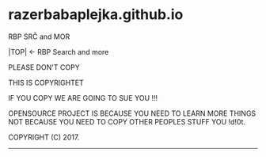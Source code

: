 # razerbabaplejka.github.io
RBP SRČ and MOR

|TOP| <- RBP Search and more

PLEASE DON'T COPY

THIS IS COPYRIGHTET

IF YOU COPY WE ARE GOING TO SUE YOU !!!

OPENSOURCE PROJECT IS BECAUSE YOU NEED TO LEARN MORE THINGS NOT BECAUSE YOU NEED TO COPY OTHER PEOPLES STUFF YOU !d!0t.

COPYRIGHT (C) 2017.

---------------------------------------------------------------------------------------------------------------------------
